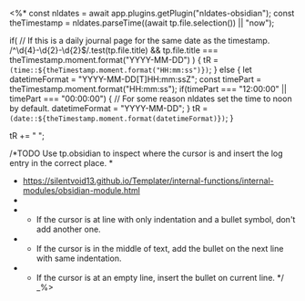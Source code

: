 <%*
const nldates = await app.plugins.getPlugin("nldates-obsidian");
const theTimestamp = nldates.parseTime((await tp.file.selection()) || "now");

if(
	// If this is a daily journal page for the same date as the timestamp.
	/^\d{4}-\d{2}-\d{2}$/.test(tp.file.title) &&
	tp.file.title === theTimestamp.moment.format("YYYY-MM-DD")
) {
	tR = `(time::${theTimestamp.moment.format("HH:mm:ss")})`;
} else {
	let datetimeFormat = "YYYY-MM-DD[T]HH:mm:ssZ";
	const timePart = theTimestamp.moment.format("HH:mm:ss");
	if(timePart === "12:00:00" || timePart === "00:00:00") {
		// For some reason nldates set the time to noon by default.
		datetimeFormat = "YYYY-MM-DD";
	}
	tR = `(date::${theTimestamp.moment.format(datetimeFormat)})`;
}

tR += " ";

/*TODO Use tp.obsidian to inspect where the cursor is and insert the log entry in the correct place.
 *
 * https://silentvoid13.github.io/Templater/internal-functions/internal-modules/obsidian-module.html
 *
 * - If the cursor is at line with only indentation and a bullet symbol, don't add another one.
 * - If the cursor is in the middle of text, add the bullet on the next line with same indentation.
 * - If the cursor is at an empty line, insert the bullet on current line.
 */
_%>
